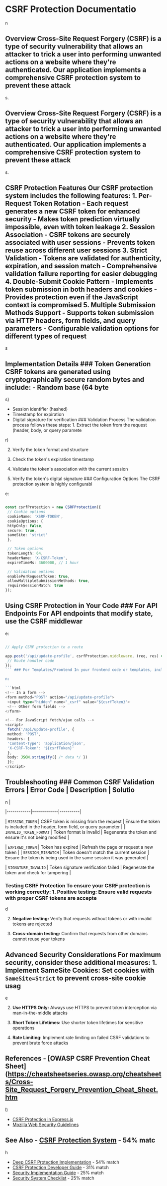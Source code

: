 # CSRF Protection Documentatio

n

## Overview Cross-Site Request Forgery (CSRF) is a type of security vulnerability that allows an attacker to trick a user into performing unwanted actions on a website where they're authenticated. Our application implements a comprehensive CSRF protection system to prevent these attack

s.

## Overview Cross-Site Request Forgery (CSRF) is a type of security vulnerability that allows an attacker to trick a user into performing unwanted actions on a website where they're authenticated. Our application implements a comprehensive CSRF protection system to prevent these attack

s.

## CSRF Protection Features Our CSRF protection system includes the following features: 1. **Per-Request Token Rotation** - Each request generates a new CSRF token for enhanced security - Makes token prediction virtually impossible, even with token leakage 2. **Session Association** - CSRF tokens are securely associated with user sessions - Prevents token reuse across different user sessions 3. **Strict Validation** - Tokens are validated for authenticity, expiration, and session match - Comprehensive validation failure reporting for easier debugging 4. **Double-Submit Cookie Pattern** - Implements token submission in both headers and cookies - Provides protection even if the JavaScript context is compromised 5. **Multiple Submission Methods Support** - Supports token submission via HTTP headers, form fields, and query parameters - Configurable validation options for different types of request

s

## Implementation Details ### Token Generation CSRF tokens are generated using cryptographically secure random bytes and include: - Random base (64 byte

s)

- Session identifier (hashed)
- Timestamp for expiration
- Digital signature for verification ### Validation Process The validation process follows these steps: 1. Extract the token from the request (header, body, or query paramete

r)

2. Verify the token format and structure

3. Check the token's expiration timestamp

4. Validate the token's association with the current session

5. Verify the token's digital signature ### Configuration Options The CSRF protection system is highly configurabl

e:

```typescript

const csrfProtection = new CSRFProtection({
 // Cookie options
 cookieName: 'XSRF-TOKEN',
 cookieOptions: {
 httpOnly: false,
 secure: true,
 sameSite: 'strict'
 },

 // Token options
 tokenLength: 64,
 headerName: 'X-CSRF-Token',
 expireTimeMs: 3600000, // 1 hour

 // Validation options
 enablePerRequestToken: true,
 allowMultipleSubmissionMethods: true,
 requireSessionMatch: true
});
```

## Using CSRF Protection in Your Code ### For API Endpoints For API endpoints that modify state, use the CSRF middlewar

e:

```typescript

// Apply CSRF protection to a route

app.post('/api/update-profile', csrfProtection.middleware, (req, res) => {
 // Route handler code
});
``` ### For Templates/Frontend In your frontend code or templates, include the CSRF toke

n:

```html
<!-- In a form -->
<form method="POST" action="/api/update-profile">
 <input type="hidden" name="_csrf" value="${csrfToken}">
 <!-- Other form fields -->
</form>

<!-- For JavaScript fetch/ajax calls -->
<script>
 fetch('/api/update-profile', {
 method: 'POST',
 headers: {
 'Content-Type': 'application/json',
 'X-CSRF-Token': '${csrfToken}'
 },
 body: JSON.stringify({ /* data */ })
 });
</script>
```

## Troubleshooting ### Common CSRF Validation Errors | Error Code | Description | Solutio

n |

|------------|-------------|----------|

| `MISSING_TOKEN` | CSRF token is missing from the request | Ensure the token is included in the header, form field, or query parameter |
| `INVALID_TOKEN_FORMAT` | Token format is invalid | Regenerate the token and ensure it's not being modified |

| `EXPIRED_TOKEN` | Token has expired | Refresh the page or request a new token |
| `SESSION_MISMATCH` | Token doesn't match the current session | Ensure the token is being used in the same session it was generated |

| `SIGNATURE_INVALID` | Token signature verification failed | Regenerate the token and check for tampering |

### Testing CSRF Protection To ensure your CSRF protection is working correctly: 1. **Positive testing:** Ensure valid requests with proper CSRF tokens are accepte

d

2. **Negative testing:** Verify that requests without tokens or with invalid tokens are rejected

3. **Cross-domain testing:** Confirm that requests from other domains cannot reuse your tokens

## Advanced Security Considerations For maximum security, consider these additional measures: 1. **Implement SameSite Cookies:** Set cookies with `SameSite=Strict` to prevent cross-site cookie usag

e

2. **Use HTTPS Only:** Always use HTTPS to prevent token interception via man-in-the-middle attacks

3. **Short Token Lifetimes:** Use shorter token lifetimes for sensitive operations

4. **Rate Limiting:** Implement rate limiting on failed CSRF validations to prevent brute force attacks

## References - [OWASP CSRF Prevention Cheat Sheet](https://cheatsheetseries.owasp.org/cheatsheets/Cross-Site_Request_Forgery_Prevention_Cheat_Sheet.htm

l)

- [CSRF Protection in Express.js](https://github.com/expressjs/csurf)
- [Mozilla Web Security Guidelines](https://infosec.mozilla.org/guidelines/web_security)

## See Also - [CSRF Protection System](../CSRF-PROTECTION-SYSTEM.md) - 54% matc

h

- [Deep CSRF Protection Implementation](csrf-implementation.md) - 54% match
- [CSRF Protection Developer Guide](csrf-protection-guide.md) - 31% match
- [Security Implementation Guide](../README-SECURITY.md) - 25% match
- [Security System Checklist](../SECURITY-CHECKLIST.md) - 25% match